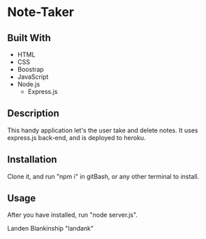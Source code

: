 # Note-Taker

  ## Built With
  * HTML
  * CSS
  * Boostrap
  * JavaScript
  * Node.js
    * Express.js
  
  ## Description
  This handy application let's the user take and delete notes. It uses express.js back-end, and is deployed to heroku.  
  
  ## Installation
 Clone it, and run "npm i" in gitBash, or any other terminal to install.
  
  ## Usage
  After you have installed, run "node server.js".
  

Landen Blankinship "landank"
